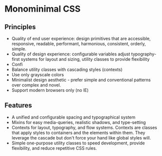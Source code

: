 # Monominimal CSS

## Principles
- Quality of end user experience: design primitives that are accessible, responsive, readable, performant, harmonious, consistent, orderly, simple.
- Quality of design experience: configurable variables adjust typography-first systems for layout and sizing, utility classes to provide flexibility
- Confi
- Balance utility classes with cascading styles (contexts)
- Use only grayscale colors
- Minimalist design aesthetic - prefer simple and conventional patterns over complex and novel.
- Support modern browsers only (no IE)

## Features
- A unified and configurable spacing and typographical system
- Mixins for easy media-queries, realistic shadows, and type-setting
- Contexts for layout, typography, and flow systems. Contexts are classes that apply styles to containers and the elements within them. They leverage the cascade but don't force your hand like global styles will.
- Simple one-purpose utility classes to speed development, provide flexibility, and reduce repetitive CSS rules.